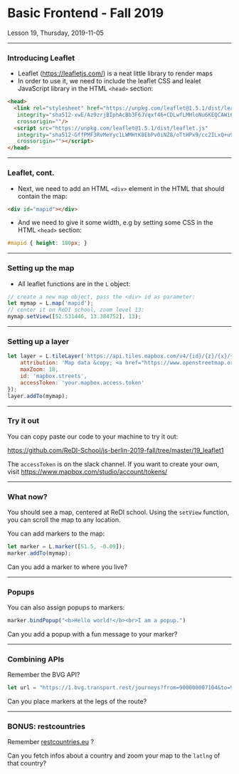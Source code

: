 <!-- .slide: id="lesson19" -->

# Basic Frontend - Fall 2019

Lesson 19, Thursday, 2019-11-05

---

### Introducing Leaflet

* Leaflet (https://leafletjs.com/) is a neat little library to render maps
* In order to use it, we need to include the leaflet CSS and lealet JavaScript library in the HTML `<head>` section:

```html
<head>
  <link rel="stylesheet" href="https://unpkg.com/leaflet@1.5.1/dist/leaflet.css"
   integrity="sha512-xwE/Az9zrjBIphAcBb3F6JVqxf46+CDLwfLMHloNu6KEQCAWi6HcDUbeOfBIptF7tcCzusKFjFw2yuvEpDL9wQ=="
   crossorigin=""/>
  <script src="https://unpkg.com/leaflet@1.5.1/dist/leaflet.js"
   integrity="sha512-GffPMF3RvMeYyc1LWMHtK8EbPv0iNZ8/oTtHPx9/cc2ILxQ+u905qIwdpULaqDkyBKgOaB57QTMg7ztg8Jm2Og=="
   crossorigin=""></script>
</head>
```

---

### Leaflet, cont.

* Next, we need to add an HTML `<div>` element in the HTML that should contain the map:

```html
<div id="mapid"></div>
```

* And we need to give it some width, e.g by setting some CSS in the HTML `<head>` section:

```css
#mapid { height: 180px; }
```

---

### Setting up the map

* All leaflet functions are in the `L` object:

```js
// create a new map object, pass the <div> id as parameter:
let mymap = L.map('mapid');
// center it on ReDI school, zoom level 13:
mymap.setView([52.531446, 13.384752], 13);
```

---

### Setting up a layer

```js
let layer = L.tileLayer('https://api.tiles.mapbox.com/v4/{id}/{z}/{x}/{y}.png?access_token={accessToken}', {
	attribution: 'Map data &copy; <a href="https://www.openstreetmap.org/">OpenStreetMap</a> contributors, <a href="https://creativecommons.org/licenses/by-sa/2.0/">CC-BY-SA</a>, Imagery © <a href="https://www.mapbox.com/">Mapbox</a>',
	maxZoom: 18,
	id: 'mapbox.streets',
	accessToken: 'your.mapbox.access.token'
});
layer.addTo(mymap);
```

---

### Try it out

You can copy paste our code to your machine to try it out:

https://github.com/ReDI-School/js-berlin-2019-fall/tree/master/19_leaflet1

The `accessToken` is on the slack channel. If you want to create your own, visit https://www.mapbox.com/studio/account/tokens/

---

### What now?

You should see a map, centered at ReDI school. Using the `setView` function, you can scroll the map to any location.

You can add markers to the map:

```js
let marker = L.marker([51.5, -0.09]);
marker.addTo(mymap);
```

Can you add a marker to where you live?

---

### Popups

You can also assign popups to markers:

```js
marker.bindPopup("<b>Hello world!</b><br>I am a popup.")
```

Can you add a popup with a fun message to your marker?

---

### Combining APIs

Remember the BVG API?

```js
let url = "https://1.bvg.transport.rest/journeys?from=900000007104&to=900000100003&bus=false&tickets=false"
```

Can you place markers at the legs of the route?

---

### BONUS: restcountries

Remember [restcountries.eu](https://restcountries.eu) ?

Can you fetch infos about a country and zoom your map to the `latlng` of that country?

